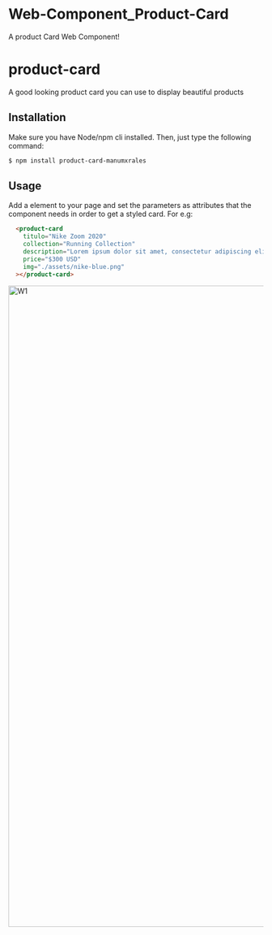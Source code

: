 # Web-Component_Product-Card
A product Card Web Component!
# product-card
A good looking product card you can use to display beautiful products

## Installation
Make sure you have Node/npm cli installed. Then, just type the following command:
```bash
$ npm install product-card-manumxrales
```

## Usage
Add a <product-card> element to your page and set the parameters as attributes that the component needs in order to get a styled card.
For e.g:
```html
  <product-card
    titulo="Nike Zoom 2020"
    collection="Running Collection"
    description="Lorem ipsum dolor sit amet, consectetur adipiscing elit, sed do eiusmod tempor incididunt ut labore et dolore magna aliqua. Ut enim ad minim veniam, quis nostrud exercitation ullamco laboris nisi ut aliquip ex ea commodo consequat. Duis aute irure dolor in reprehenderit in voluptate velit esse cillum dolore eu fugiat nulla pariatur. Excepteur sint occaecat cupidatat non proident, sunt in culpa qui officia deserunt mollit anim id est laborum."
    price="$300 USD"
    img="./assets/nike-blue.png"
  ></product-card>
```
<img width="1263" alt="W1" src="https://user-images.githubusercontent.com/85148186/178544215-797c04a1-3147-41e2-83ac-d688ea8da4e6.png">
